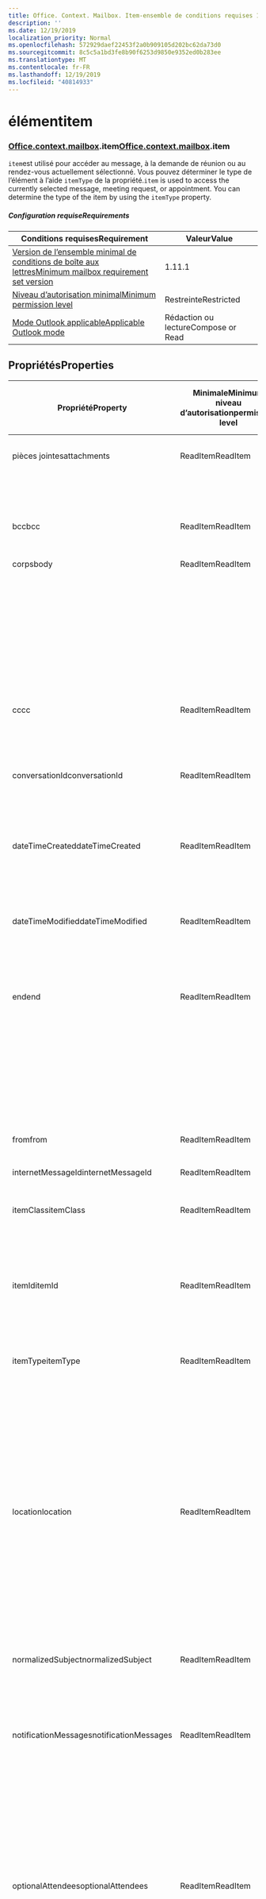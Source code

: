```yaml
---
title: Office. Context. Mailbox. Item-ensemble de conditions requises 1,3
description: ''
ms.date: 12/19/2019
localization_priority: Normal
ms.openlocfilehash: 572929daef22453f2a0b909105d202bc62da73d0
ms.sourcegitcommit: 8c5c5a1bd3fe8b90f6253d9850e9352ed0b283ee
ms.translationtype: MT
ms.contentlocale: fr-FR
ms.lasthandoff: 12/19/2019
ms.locfileid: "40814933"
---
```

# <a name="item"></a><span data-ttu-id="697af-102">élément</span><span class="sxs-lookup"><span data-stu-id="697af-102">item</span></span>

### <a name="officeofficemdcontextofficecontextmdmailboxofficecontextmailboxmditem"></a><span data-ttu-id="697af-103">[Office](office.md)[.context](office.context.md)[.mailbox](office.context.mailbox.md).item</span><span class="sxs-lookup"><span data-stu-id="697af-103">[Office](office.md)[.context](office.context.md)[.mailbox](office.context.mailbox.md).item</span></span>

<span data-ttu-id="697af-p101">`item`est utilisé pour accéder au message, à la demande de réunion ou au rendez-vous actuellement sélectionné. Vous pouvez déterminer le type de l’élément à l’aide `itemType` de la propriété.</span><span class="sxs-lookup"><span data-stu-id="697af-p101">`item` is used to access the currently selected message, meeting request, or appointment. You can determine the type of the item by using the `itemType` property.</span></span>

##### <a name="requirements"></a><span data-ttu-id="697af-106">Configuration requise</span><span class="sxs-lookup"><span data-stu-id="697af-106">Requirements</span></span>

|<span data-ttu-id="697af-107">Conditions requises</span><span class="sxs-lookup"><span data-stu-id="697af-107">Requirement</span></span>|<span data-ttu-id="697af-108">Valeur</span><span class="sxs-lookup"><span data-stu-id="697af-108">Value</span></span>|
|---|---|
|[<span data-ttu-id="697af-109">Version de l’ensemble minimal de conditions de boîte aux lettres</span><span class="sxs-lookup"><span data-stu-id="697af-109">Minimum mailbox requirement set version</span></span>](../../requirement-sets/outlook-api-requirement-sets.md)|<span data-ttu-id="697af-110">1.1</span><span class="sxs-lookup"><span data-stu-id="697af-110">1.1</span></span>|
|[<span data-ttu-id="697af-111">Niveau d’autorisation minimal</span><span class="sxs-lookup"><span data-stu-id="697af-111">Minimum permission level</span></span>](/outlook/add-ins/understanding-outlook-add-in-permissions)|<span data-ttu-id="697af-112">Restreinte</span><span class="sxs-lookup"><span data-stu-id="697af-112">Restricted</span></span>|
|[<span data-ttu-id="697af-113">Mode Outlook applicable</span><span class="sxs-lookup"><span data-stu-id="697af-113">Applicable Outlook mode</span></span>](/outlook/add-ins/#extension-points)|<span data-ttu-id="697af-114">Rédaction ou lecture</span><span class="sxs-lookup"><span data-stu-id="697af-114">Compose or Read</span></span>|

## <a name="properties"></a><span data-ttu-id="697af-115">Propriétés</span><span class="sxs-lookup"><span data-stu-id="697af-115">Properties</span></span>

| <span data-ttu-id="697af-116">Propriété</span><span class="sxs-lookup"><span data-stu-id="697af-116">Property</span></span> | <span data-ttu-id="697af-117">Minimale</span><span class="sxs-lookup"><span data-stu-id="697af-117">Minimum</span></span><br><span data-ttu-id="697af-118">niveau d’autorisation</span><span class="sxs-lookup"><span data-stu-id="697af-118">permission level</span></span> | <span data-ttu-id="697af-119">Détails par mode</span><span class="sxs-lookup"><span data-stu-id="697af-119">Details by mode</span></span> | <span data-ttu-id="697af-120">Type de retour</span><span class="sxs-lookup"><span data-stu-id="697af-120">Return type</span></span> | <span data-ttu-id="697af-121">Minimale</span><span class="sxs-lookup"><span data-stu-id="697af-121">Minimum</span></span><br><span data-ttu-id="697af-122">ensemble de conditions requises</span><span class="sxs-lookup"><span data-stu-id="697af-122">requirement set</span></span> |
|---|---|---|---|:---:|
| <span data-ttu-id="697af-123">pièces jointes</span><span class="sxs-lookup"><span data-stu-id="697af-123">attachments</span></span> | <span data-ttu-id="697af-124">ReadItem</span><span class="sxs-lookup"><span data-stu-id="697af-124">ReadItem</span></span> | [<span data-ttu-id="697af-125">Participant à un rendez-vous</span><span class="sxs-lookup"><span data-stu-id="697af-125">Appointment Attendee</span></span>](/javascript/api/outlook/office.appointmentread?view=outlook-js-1.3#attachments) | <span data-ttu-id="697af-126">Array.<[AttachmentDetails](/javascript/api/outlook/office.attachmentdetails)></span><span class="sxs-lookup"><span data-stu-id="697af-126">Array.<[AttachmentDetails](/javascript/api/outlook/office.attachmentdetails)></span></span> | [<span data-ttu-id="697af-127">1.1</span><span class="sxs-lookup"><span data-stu-id="697af-127">1.1</span></span>](../requirement-set-1.1/outlook-requirement-set-1.1.md) |
| | | [<span data-ttu-id="697af-128">Lecture de message</span><span class="sxs-lookup"><span data-stu-id="697af-128">Message Read</span></span>](/javascript/api/outlook/office.messageread?view=outlook-js-1.3#attachments) | <span data-ttu-id="697af-129">Array.<[AttachmentDetails](/javascript/api/outlook/office.attachmentdetails)></span><span class="sxs-lookup"><span data-stu-id="697af-129">Array.<[AttachmentDetails](/javascript/api/outlook/office.attachmentdetails)></span></span> | [<span data-ttu-id="697af-130">1.1</span><span class="sxs-lookup"><span data-stu-id="697af-130">1.1</span></span>](../requirement-set-1.1/outlook-requirement-set-1.1.md) |
| <span data-ttu-id="697af-131">bcc</span><span class="sxs-lookup"><span data-stu-id="697af-131">bcc</span></span> | <span data-ttu-id="697af-132">ReadItem</span><span class="sxs-lookup"><span data-stu-id="697af-132">ReadItem</span></span> | [<span data-ttu-id="697af-133">Composition de message</span><span class="sxs-lookup"><span data-stu-id="697af-133">Message Compose</span></span>](/javascript/api/outlook/office.messagecompose?view=outlook-js-1.3#bcc) | [<span data-ttu-id="697af-134">Destinataires</span><span class="sxs-lookup"><span data-stu-id="697af-134">Recipients</span></span>](/javascript/api/outlook/office.recipients) | [<span data-ttu-id="697af-135">1.1</span><span class="sxs-lookup"><span data-stu-id="697af-135">1.1</span></span>](../requirement-set-1.1/outlook-requirement-set-1.1.md) |
| <span data-ttu-id="697af-136">corps</span><span class="sxs-lookup"><span data-stu-id="697af-136">body</span></span> | <span data-ttu-id="697af-137">ReadItem</span><span class="sxs-lookup"><span data-stu-id="697af-137">ReadItem</span></span> | [<span data-ttu-id="697af-138">Organisateur de rendez-vous</span><span class="sxs-lookup"><span data-stu-id="697af-138">Appointment Organizer</span></span>](/javascript/api/outlook/office.appointmentcompose?view=outlook-js-1.3#body) | [<span data-ttu-id="697af-139">Body</span><span class="sxs-lookup"><span data-stu-id="697af-139">Body</span></span>](/javascript/api/outlook/office.body) | [<span data-ttu-id="697af-140">1.1</span><span class="sxs-lookup"><span data-stu-id="697af-140">1.1</span></span>](../requirement-set-1.1/outlook-requirement-set-1.1.md) |
| | | [<span data-ttu-id="697af-141">Participant à un rendez-vous</span><span class="sxs-lookup"><span data-stu-id="697af-141">Appointment Attendee</span></span>](/javascript/api/outlook/office.appointmentread?view=outlook-js-1.3#body) | [<span data-ttu-id="697af-142">Body</span><span class="sxs-lookup"><span data-stu-id="697af-142">Body</span></span>](/javascript/api/outlook/office.body) | [<span data-ttu-id="697af-143">1.1</span><span class="sxs-lookup"><span data-stu-id="697af-143">1.1</span></span>](../requirement-set-1.1/outlook-requirement-set-1.1.md) |
| | | [<span data-ttu-id="697af-144">Composition de message</span><span class="sxs-lookup"><span data-stu-id="697af-144">Message Compose</span></span>](/javascript/api/outlook/office.messagecompose?view=outlook-js-1.3#body) | [<span data-ttu-id="697af-145">Body</span><span class="sxs-lookup"><span data-stu-id="697af-145">Body</span></span>](/javascript/api/outlook/office.body) | [<span data-ttu-id="697af-146">1.1</span><span class="sxs-lookup"><span data-stu-id="697af-146">1.1</span></span>](../requirement-set-1.1/outlook-requirement-set-1.1.md) |
| | | [<span data-ttu-id="697af-147">Lecture de message</span><span class="sxs-lookup"><span data-stu-id="697af-147">Message Read</span></span>](/javascript/api/outlook/office.messageread?view=outlook-js-1.3#body) | [<span data-ttu-id="697af-148">Body</span><span class="sxs-lookup"><span data-stu-id="697af-148">Body</span></span>](/javascript/api/outlook/office.body) | [<span data-ttu-id="697af-149">1.1</span><span class="sxs-lookup"><span data-stu-id="697af-149">1.1</span></span>](../requirement-set-1.1/outlook-requirement-set-1.1.md) |
| <span data-ttu-id="697af-150">cc</span><span class="sxs-lookup"><span data-stu-id="697af-150">cc</span></span> | <span data-ttu-id="697af-151">ReadItem</span><span class="sxs-lookup"><span data-stu-id="697af-151">ReadItem</span></span> | [<span data-ttu-id="697af-152">Composition de message</span><span class="sxs-lookup"><span data-stu-id="697af-152">Message Compose</span></span>](/javascript/api/outlook/office.messagecompose?view=outlook-js-1.3#cc) | [<span data-ttu-id="697af-153">Destinataires</span><span class="sxs-lookup"><span data-stu-id="697af-153">Recipients</span></span>](/javascript/api/outlook/office.recipients) | [<span data-ttu-id="697af-154">1.1</span><span class="sxs-lookup"><span data-stu-id="697af-154">1.1</span></span>](../requirement-set-1.1/outlook-requirement-set-1.1.md) |
| | | [<span data-ttu-id="697af-155">Lecture de message</span><span class="sxs-lookup"><span data-stu-id="697af-155">Message Read</span></span>](/javascript/api/outlook/office.messageread?view=outlook-js-1.3#cc) | <span data-ttu-id="697af-156">Tableau. <[EmailAddressDetails](/javascript/api/outlook/office.emailaddressdetails)></span><span class="sxs-lookup"><span data-stu-id="697af-156">Array.<[EmailAddressDetails](/javascript/api/outlook/office.emailaddressdetails)></span></span> | [<span data-ttu-id="697af-157">1.1</span><span class="sxs-lookup"><span data-stu-id="697af-157">1.1</span></span>](../requirement-set-1.1/outlook-requirement-set-1.1.md) |
| <span data-ttu-id="697af-158">conversationId</span><span class="sxs-lookup"><span data-stu-id="697af-158">conversationId</span></span> | <span data-ttu-id="697af-159">ReadItem</span><span class="sxs-lookup"><span data-stu-id="697af-159">ReadItem</span></span> | [<span data-ttu-id="697af-160">Composition de message</span><span class="sxs-lookup"><span data-stu-id="697af-160">Message Compose</span></span>](/javascript/api/outlook/office.messagecompose?view=outlook-js-1.3#conversationid) | <span data-ttu-id="697af-161">String</span><span class="sxs-lookup"><span data-stu-id="697af-161">String</span></span> | [<span data-ttu-id="697af-162">1.1</span><span class="sxs-lookup"><span data-stu-id="697af-162">1.1</span></span>](../requirement-set-1.1/outlook-requirement-set-1.1.md) |
| | | [<span data-ttu-id="697af-163">Lecture de message</span><span class="sxs-lookup"><span data-stu-id="697af-163">Message Read</span></span>](/javascript/api/outlook/office.messageread?view=outlook-js-1.3#conversationid) | <span data-ttu-id="697af-164">String</span><span class="sxs-lookup"><span data-stu-id="697af-164">String</span></span> | [<span data-ttu-id="697af-165">1.1</span><span class="sxs-lookup"><span data-stu-id="697af-165">1.1</span></span>](../requirement-set-1.1/outlook-requirement-set-1.1.md) |
| <span data-ttu-id="697af-166">dateTimeCreated</span><span class="sxs-lookup"><span data-stu-id="697af-166">dateTimeCreated</span></span> | <span data-ttu-id="697af-167">ReadItem</span><span class="sxs-lookup"><span data-stu-id="697af-167">ReadItem</span></span> | [<span data-ttu-id="697af-168">Participant à un rendez-vous</span><span class="sxs-lookup"><span data-stu-id="697af-168">Appointment Attendee</span></span>](/javascript/api/outlook/office.appointmentread?view=outlook-js-1.3#datetimecreated) | <span data-ttu-id="697af-169">Date</span><span class="sxs-lookup"><span data-stu-id="697af-169">Date</span></span> | [<span data-ttu-id="697af-170">1.1</span><span class="sxs-lookup"><span data-stu-id="697af-170">1.1</span></span>](../requirement-set-1.1/outlook-requirement-set-1.1.md) |
| | | [<span data-ttu-id="697af-171">Lecture de message</span><span class="sxs-lookup"><span data-stu-id="697af-171">Message Read</span></span>](/javascript/api/outlook/office.messageread?view=outlook-js-1.3#datetimecreated) | <span data-ttu-id="697af-172">Date</span><span class="sxs-lookup"><span data-stu-id="697af-172">Date</span></span> | [<span data-ttu-id="697af-173">1.1</span><span class="sxs-lookup"><span data-stu-id="697af-173">1.1</span></span>](../requirement-set-1.1/outlook-requirement-set-1.1.md) |
| <span data-ttu-id="697af-174">dateTimeModified</span><span class="sxs-lookup"><span data-stu-id="697af-174">dateTimeModified</span></span> | <span data-ttu-id="697af-175">ReadItem</span><span class="sxs-lookup"><span data-stu-id="697af-175">ReadItem</span></span> | [<span data-ttu-id="697af-176">Participant à un rendez-vous</span><span class="sxs-lookup"><span data-stu-id="697af-176">Appointment Attendee</span></span>](/javascript/api/outlook/office.appointmentread?view=outlook-js-1.3#datetimemodified) | <span data-ttu-id="697af-177">Date</span><span class="sxs-lookup"><span data-stu-id="697af-177">Date</span></span> | [<span data-ttu-id="697af-178">1.1</span><span class="sxs-lookup"><span data-stu-id="697af-178">1.1</span></span>](../requirement-set-1.1/outlook-requirement-set-1.1.md) |
| | | [<span data-ttu-id="697af-179">Lecture de message</span><span class="sxs-lookup"><span data-stu-id="697af-179">Message Read</span></span>](/javascript/api/outlook/office.messageread?view=outlook-js-1.3#datetimemodified) | <span data-ttu-id="697af-180">Date</span><span class="sxs-lookup"><span data-stu-id="697af-180">Date</span></span> | [<span data-ttu-id="697af-181">1.1</span><span class="sxs-lookup"><span data-stu-id="697af-181">1.1</span></span>](../requirement-set-1.1/outlook-requirement-set-1.1.md) |
| <span data-ttu-id="697af-182">end</span><span class="sxs-lookup"><span data-stu-id="697af-182">end</span></span> | <span data-ttu-id="697af-183">ReadItem</span><span class="sxs-lookup"><span data-stu-id="697af-183">ReadItem</span></span> | [<span data-ttu-id="697af-184">Organisateur de rendez-vous</span><span class="sxs-lookup"><span data-stu-id="697af-184">Appointment Organizer</span></span>](/javascript/api/outlook/office.appointmentcompose?view=outlook-js-1.3#end) | [<span data-ttu-id="697af-185">Time</span><span class="sxs-lookup"><span data-stu-id="697af-185">Time</span></span>](/javascript/api/outlook/office.time) | [<span data-ttu-id="697af-186">1.1</span><span class="sxs-lookup"><span data-stu-id="697af-186">1.1</span></span>](../requirement-set-1.1/outlook-requirement-set-1.1.md) |
| | | [<span data-ttu-id="697af-187">Participant à un rendez-vous</span><span class="sxs-lookup"><span data-stu-id="697af-187">Appointment Attendee</span></span>](/javascript/api/outlook/office.appointmentread?view=outlook-js-1.3#end) | <span data-ttu-id="697af-188">Date</span><span class="sxs-lookup"><span data-stu-id="697af-188">Date</span></span> | [<span data-ttu-id="697af-189">1.1</span><span class="sxs-lookup"><span data-stu-id="697af-189">1.1</span></span>](../requirement-set-1.1/outlook-requirement-set-1.1.md) |
| | | [<span data-ttu-id="697af-190">Lecture de message</span><span class="sxs-lookup"><span data-stu-id="697af-190">Message Read</span></span>](/javascript/api/outlook/office.messageread?view=outlook-js-1.3#end)<br><span data-ttu-id="697af-191">(Demande de réunion)</span><span class="sxs-lookup"><span data-stu-id="697af-191">(Meeting Request)</span></span> | <span data-ttu-id="697af-192">Date</span><span class="sxs-lookup"><span data-stu-id="697af-192">Date</span></span> | [<span data-ttu-id="697af-193">1.1</span><span class="sxs-lookup"><span data-stu-id="697af-193">1.1</span></span>](../requirement-set-1.1/outlook-requirement-set-1.1.md) |
| <span data-ttu-id="697af-194">from</span><span class="sxs-lookup"><span data-stu-id="697af-194">from</span></span> | <span data-ttu-id="697af-195">ReadItem</span><span class="sxs-lookup"><span data-stu-id="697af-195">ReadItem</span></span> | [<span data-ttu-id="697af-196">Lecture de message</span><span class="sxs-lookup"><span data-stu-id="697af-196">Message Read</span></span>](/javascript/api/outlook/office.messageread?view=outlook-js-1.3#from) | [<span data-ttu-id="697af-197">EmailAddressDetails</span><span class="sxs-lookup"><span data-stu-id="697af-197">EmailAddressDetails</span></span>](/javascript/api/outlook/office.emailaddressdetails) | [<span data-ttu-id="697af-198">1.1</span><span class="sxs-lookup"><span data-stu-id="697af-198">1.1</span></span>](../requirement-set-1.1/outlook-requirement-set-1.1.md) |
| <span data-ttu-id="697af-199">internetMessageId</span><span class="sxs-lookup"><span data-stu-id="697af-199">internetMessageId</span></span> | <span data-ttu-id="697af-200">ReadItem</span><span class="sxs-lookup"><span data-stu-id="697af-200">ReadItem</span></span> | [<span data-ttu-id="697af-201">Lecture de message</span><span class="sxs-lookup"><span data-stu-id="697af-201">Message Read</span></span>](/javascript/api/outlook/office.messageread?view=outlook-js-1.3#internetmessageid) | <span data-ttu-id="697af-202">String</span><span class="sxs-lookup"><span data-stu-id="697af-202">String</span></span> | [<span data-ttu-id="697af-203">1.1</span><span class="sxs-lookup"><span data-stu-id="697af-203">1.1</span></span>](../requirement-set-1.1/outlook-requirement-set-1.1.md) |
| <span data-ttu-id="697af-204">itemClass</span><span class="sxs-lookup"><span data-stu-id="697af-204">itemClass</span></span> | <span data-ttu-id="697af-205">ReadItem</span><span class="sxs-lookup"><span data-stu-id="697af-205">ReadItem</span></span> | [<span data-ttu-id="697af-206">Participant à un rendez-vous</span><span class="sxs-lookup"><span data-stu-id="697af-206">Appointment Attendee</span></span>](/javascript/api/outlook/office.appointmentread?view=outlook-js-1.3#itemclass) | <span data-ttu-id="697af-207">String</span><span class="sxs-lookup"><span data-stu-id="697af-207">String</span></span> | [<span data-ttu-id="697af-208">1.1</span><span class="sxs-lookup"><span data-stu-id="697af-208">1.1</span></span>](../requirement-set-1.1/outlook-requirement-set-1.1.md) |
| | | [<span data-ttu-id="697af-209">Lecture de message</span><span class="sxs-lookup"><span data-stu-id="697af-209">Message Read</span></span>](/javascript/api/outlook/office.messageread?view=outlook-js-1.3#itemclass) | <span data-ttu-id="697af-210">String</span><span class="sxs-lookup"><span data-stu-id="697af-210">String</span></span> | [<span data-ttu-id="697af-211">1.1</span><span class="sxs-lookup"><span data-stu-id="697af-211">1.1</span></span>](../requirement-set-1.1/outlook-requirement-set-1.1.md) |
| <span data-ttu-id="697af-212">itemId</span><span class="sxs-lookup"><span data-stu-id="697af-212">itemId</span></span> | <span data-ttu-id="697af-213">ReadItem</span><span class="sxs-lookup"><span data-stu-id="697af-213">ReadItem</span></span> | [<span data-ttu-id="697af-214">Participant à un rendez-vous</span><span class="sxs-lookup"><span data-stu-id="697af-214">Appointment Attendee</span></span>](/javascript/api/outlook/office.appointmentread?view=outlook-js-1.3#itemid) | <span data-ttu-id="697af-215">String</span><span class="sxs-lookup"><span data-stu-id="697af-215">String</span></span> | [<span data-ttu-id="697af-216">1.1</span><span class="sxs-lookup"><span data-stu-id="697af-216">1.1</span></span>](../requirement-set-1.1/outlook-requirement-set-1.1.md) |
| | | [<span data-ttu-id="697af-217">Lecture de message</span><span class="sxs-lookup"><span data-stu-id="697af-217">Message Read</span></span>](/javascript/api/outlook/office.messageread?view=outlook-js-1.3#itemid) | <span data-ttu-id="697af-218">String</span><span class="sxs-lookup"><span data-stu-id="697af-218">String</span></span> | [<span data-ttu-id="697af-219">1.1</span><span class="sxs-lookup"><span data-stu-id="697af-219">1.1</span></span>](../requirement-set-1.1/outlook-requirement-set-1.1.md) |
| <span data-ttu-id="697af-220">itemType</span><span class="sxs-lookup"><span data-stu-id="697af-220">itemType</span></span> | <span data-ttu-id="697af-221">ReadItem</span><span class="sxs-lookup"><span data-stu-id="697af-221">ReadItem</span></span> | [<span data-ttu-id="697af-222">Organisateur de rendez-vous</span><span class="sxs-lookup"><span data-stu-id="697af-222">Appointment Organizer</span></span>](/javascript/api/outlook/office.appointmentcompose?view=outlook-js-1.3#itemtype) | [<span data-ttu-id="697af-223">MailboxEnums. ItemType</span><span class="sxs-lookup"><span data-stu-id="697af-223">MailboxEnums.ItemType</span></span>](/javascript/api/outlook/office.mailboxenums.itemtype) | [<span data-ttu-id="697af-224">1.1</span><span class="sxs-lookup"><span data-stu-id="697af-224">1.1</span></span>](../requirement-set-1.1/outlook-requirement-set-1.1.md) |
| | | [<span data-ttu-id="697af-225">Participant à un rendez-vous</span><span class="sxs-lookup"><span data-stu-id="697af-225">Appointment Attendee</span></span>](/javascript/api/outlook/office.appointmentread?view=outlook-js-1.3#itemtype) | [<span data-ttu-id="697af-226">MailboxEnums. ItemType</span><span class="sxs-lookup"><span data-stu-id="697af-226">MailboxEnums.ItemType</span></span>](/javascript/api/outlook/office.mailboxenums.itemtype) | [<span data-ttu-id="697af-227">1.1</span><span class="sxs-lookup"><span data-stu-id="697af-227">1.1</span></span>](../requirement-set-1.1/outlook-requirement-set-1.1.md) |
| | | [<span data-ttu-id="697af-228">Composition de message</span><span class="sxs-lookup"><span data-stu-id="697af-228">Message Compose</span></span>](/javascript/api/outlook/office.messagecompose?view=outlook-js-1.3#itemtype) | [<span data-ttu-id="697af-229">MailboxEnums. ItemType</span><span class="sxs-lookup"><span data-stu-id="697af-229">MailboxEnums.ItemType</span></span>](/javascript/api/outlook/office.mailboxenums.itemtype) | [<span data-ttu-id="697af-230">1.1</span><span class="sxs-lookup"><span data-stu-id="697af-230">1.1</span></span>](../requirement-set-1.1/outlook-requirement-set-1.1.md) |
| | | [<span data-ttu-id="697af-231">Lecture de message</span><span class="sxs-lookup"><span data-stu-id="697af-231">Message Read</span></span>](/javascript/api/outlook/office.messageread?view=outlook-js-1.3#itemtype) | [<span data-ttu-id="697af-232">MailboxEnums. ItemType</span><span class="sxs-lookup"><span data-stu-id="697af-232">MailboxEnums.ItemType</span></span>](/javascript/api/outlook/office.mailboxenums.itemtype) | [<span data-ttu-id="697af-233">1.1</span><span class="sxs-lookup"><span data-stu-id="697af-233">1.1</span></span>](../requirement-set-1.1/outlook-requirement-set-1.1.md) |
| <span data-ttu-id="697af-234">location</span><span class="sxs-lookup"><span data-stu-id="697af-234">location</span></span> | <span data-ttu-id="697af-235">ReadItem</span><span class="sxs-lookup"><span data-stu-id="697af-235">ReadItem</span></span> | [<span data-ttu-id="697af-236">Organisateur de rendez-vous</span><span class="sxs-lookup"><span data-stu-id="697af-236">Appointment Organizer</span></span>](/javascript/api/outlook/office.appointmentcompose?view=outlook-js-1.3#location) | [<span data-ttu-id="697af-237">Location</span><span class="sxs-lookup"><span data-stu-id="697af-237">Location</span></span>](/javascript/api/outlook/office.location) | [<span data-ttu-id="697af-238">1.1</span><span class="sxs-lookup"><span data-stu-id="697af-238">1.1</span></span>](../requirement-set-1.1/outlook-requirement-set-1.1.md) |
| | | [<span data-ttu-id="697af-239">Participant à un rendez-vous</span><span class="sxs-lookup"><span data-stu-id="697af-239">Appointment Attendee</span></span>](/javascript/api/outlook/office.appointmentread?view=outlook-js-1.3#location) | <span data-ttu-id="697af-240">String</span><span class="sxs-lookup"><span data-stu-id="697af-240">String</span></span> | [<span data-ttu-id="697af-241">1.1</span><span class="sxs-lookup"><span data-stu-id="697af-241">1.1</span></span>](../requirement-set-1.1/outlook-requirement-set-1.1.md) |
| | | [<span data-ttu-id="697af-242">Lecture de message</span><span class="sxs-lookup"><span data-stu-id="697af-242">Message Read</span></span>](/javascript/api/outlook/office.messageread?view=outlook-js-1.3#location)<br><span data-ttu-id="697af-243">(Demande de réunion)</span><span class="sxs-lookup"><span data-stu-id="697af-243">(Meeting Request)</span></span> | <span data-ttu-id="697af-244">String</span><span class="sxs-lookup"><span data-stu-id="697af-244">String</span></span> | [<span data-ttu-id="697af-245">1.1</span><span class="sxs-lookup"><span data-stu-id="697af-245">1.1</span></span>](../requirement-set-1.1/outlook-requirement-set-1.1.md) |
| <span data-ttu-id="697af-246">normalizedSubject</span><span class="sxs-lookup"><span data-stu-id="697af-246">normalizedSubject</span></span> | <span data-ttu-id="697af-247">ReadItem</span><span class="sxs-lookup"><span data-stu-id="697af-247">ReadItem</span></span> | [<span data-ttu-id="697af-248">Participant à un rendez-vous</span><span class="sxs-lookup"><span data-stu-id="697af-248">Appointment Attendee</span></span>](/javascript/api/outlook/office.appointmentread?view=outlook-js-1.3#normalizedsubject) | <span data-ttu-id="697af-249">String</span><span class="sxs-lookup"><span data-stu-id="697af-249">String</span></span> | [<span data-ttu-id="697af-250">1.1</span><span class="sxs-lookup"><span data-stu-id="697af-250">1.1</span></span>](../requirement-set-1.1/outlook-requirement-set-1.1.md) |
| | | [<span data-ttu-id="697af-251">Lecture de message</span><span class="sxs-lookup"><span data-stu-id="697af-251">Message Read</span></span>](/javascript/api/outlook/office.messageread?view=outlook-js-1.3#normalizedsubject) | <span data-ttu-id="697af-252">String</span><span class="sxs-lookup"><span data-stu-id="697af-252">String</span></span> | [<span data-ttu-id="697af-253">1.1</span><span class="sxs-lookup"><span data-stu-id="697af-253">1.1</span></span>](../requirement-set-1.1/outlook-requirement-set-1.1.md) |
| <span data-ttu-id="697af-254">notificationMessages</span><span class="sxs-lookup"><span data-stu-id="697af-254">notificationMessages</span></span> | <span data-ttu-id="697af-255">ReadItem</span><span class="sxs-lookup"><span data-stu-id="697af-255">ReadItem</span></span> | [<span data-ttu-id="697af-256">Organisateur de rendez-vous</span><span class="sxs-lookup"><span data-stu-id="697af-256">Appointment Organizer</span></span>](/javascript/api/outlook/office.appointmentcompose?view=outlook-js-1.3#notificationmessages) | [<span data-ttu-id="697af-257">NotificationMessages</span><span class="sxs-lookup"><span data-stu-id="697af-257">NotificationMessages</span></span>](/javascript/api/outlook/office.notificationmessages) | [<span data-ttu-id="697af-258">1.3</span><span class="sxs-lookup"><span data-stu-id="697af-258">1.3</span></span>](../requirement-set-1.3/outlook-requirement-set-1.3.md) |
| | | [<span data-ttu-id="697af-259">Participant à un rendez-vous</span><span class="sxs-lookup"><span data-stu-id="697af-259">Appointment Attendee</span></span>](/javascript/api/outlook/office.appointmentread?view=outlook-js-1.3#notificationmessages) | [<span data-ttu-id="697af-260">NotificationMessages</span><span class="sxs-lookup"><span data-stu-id="697af-260">NotificationMessages</span></span>](/javascript/api/outlook/office.notificationmessages) | [<span data-ttu-id="697af-261">1.3</span><span class="sxs-lookup"><span data-stu-id="697af-261">1.3</span></span>](../requirement-set-1.3/outlook-requirement-set-1.3.md) |
| | | [<span data-ttu-id="697af-262">Composition de message</span><span class="sxs-lookup"><span data-stu-id="697af-262">Message Compose</span></span>](/javascript/api/outlook/office.messagecompose?view=outlook-js-1.3#notificationmessages) | [<span data-ttu-id="697af-263">NotificationMessages</span><span class="sxs-lookup"><span data-stu-id="697af-263">NotificationMessages</span></span>](/javascript/api/outlook/office.notificationmessages) | [<span data-ttu-id="697af-264">1.3</span><span class="sxs-lookup"><span data-stu-id="697af-264">1.3</span></span>](../requirement-set-1.3/outlook-requirement-set-1.3.md) |
| | | [<span data-ttu-id="697af-265">Lecture de message</span><span class="sxs-lookup"><span data-stu-id="697af-265">Message Read</span></span>](/javascript/api/outlook/office.messageread?view=outlook-js-1.3#notificationmessages) | [<span data-ttu-id="697af-266">NotificationMessages</span><span class="sxs-lookup"><span data-stu-id="697af-266">NotificationMessages</span></span>](/javascript/api/outlook/office.notificationmessages) | [<span data-ttu-id="697af-267">1.3</span><span class="sxs-lookup"><span data-stu-id="697af-267">1.3</span></span>](../requirement-set-1.3/outlook-requirement-set-1.3.md) |
| <span data-ttu-id="697af-268">optionalAttendees</span><span class="sxs-lookup"><span data-stu-id="697af-268">optionalAttendees</span></span> | <span data-ttu-id="697af-269">ReadItem</span><span class="sxs-lookup"><span data-stu-id="697af-269">ReadItem</span></span> | [<span data-ttu-id="697af-270">Organisateur de rendez-vous</span><span class="sxs-lookup"><span data-stu-id="697af-270">Appointment Organizer</span></span>](/javascript/api/outlook/office.appointmentcompose?view=outlook-js-1.3#optionalattendees) | [<span data-ttu-id="697af-271">Destinataires</span><span class="sxs-lookup"><span data-stu-id="697af-271">Recipients</span></span>](/javascript/api/outlook/office.recipients) | [<span data-ttu-id="697af-272">1.1</span><span class="sxs-lookup"><span data-stu-id="697af-272">1.1</span></span>](../requirement-set-1.1/outlook-requirement-set-1.1.md) |
| | | [<span data-ttu-id="697af-273">Participant à un rendez-vous</span><span class="sxs-lookup"><span data-stu-id="697af-273">Appointment Attendee</span></span>](/javascript/api/outlook/office.appointmentread?view=outlook-js-1.3#optionalattendees) | <span data-ttu-id="697af-274">Tableau. <[EmailAddressDetails](/javascript/api/outlook/office.emailaddressdetails)></span><span class="sxs-lookup"><span data-stu-id="697af-274">Array.<[EmailAddressDetails](/javascript/api/outlook/office.emailaddressdetails)></span></span> | [<span data-ttu-id="697af-275">1.1</span><span class="sxs-lookup"><span data-stu-id="697af-275">1.1</span></span>](../requirement-set-1.1/outlook-requirement-set-1.1.md) |
| <span data-ttu-id="697af-276">organizer</span><span class="sxs-lookup"><span data-stu-id="697af-276">organizer</span></span> | <span data-ttu-id="697af-277">ReadItem</span><span class="sxs-lookup"><span data-stu-id="697af-277">ReadItem</span></span> | [<span data-ttu-id="697af-278">Participant à un rendez-vous</span><span class="sxs-lookup"><span data-stu-id="697af-278">Appointment Attendee</span></span>](/javascript/api/outlook/office.appointmentread?view=outlook-js-1.3#organizer) | [<span data-ttu-id="697af-279">EmailAddressDetails</span><span class="sxs-lookup"><span data-stu-id="697af-279">EmailAddressDetails</span></span>](/javascript/api/outlook/office.emailaddressdetails) | [<span data-ttu-id="697af-280">1.1</span><span class="sxs-lookup"><span data-stu-id="697af-280">1.1</span></span>](../requirement-set-1.1/outlook-requirement-set-1.1.md) |
| <span data-ttu-id="697af-281">requiredAttendees</span><span class="sxs-lookup"><span data-stu-id="697af-281">requiredAttendees</span></span> | <span data-ttu-id="697af-282">ReadItem</span><span class="sxs-lookup"><span data-stu-id="697af-282">ReadItem</span></span> | [<span data-ttu-id="697af-283">Organisateur de rendez-vous</span><span class="sxs-lookup"><span data-stu-id="697af-283">Appointment Organizer</span></span>](/javascript/api/outlook/office.appointmentcompose?view=outlook-js-1.3#requiredattendees) | [<span data-ttu-id="697af-284">Destinataires</span><span class="sxs-lookup"><span data-stu-id="697af-284">Recipients</span></span>](/javascript/api/outlook/office.recipients) | [<span data-ttu-id="697af-285">1.1</span><span class="sxs-lookup"><span data-stu-id="697af-285">1.1</span></span>](../requirement-set-1.1/outlook-requirement-set-1.1.md) |
| | | [<span data-ttu-id="697af-286">Participant à un rendez-vous</span><span class="sxs-lookup"><span data-stu-id="697af-286">Appointment Attendee</span></span>](/javascript/api/outlook/office.appointmentread?view=outlook-js-1.3#requiredattendees) | <span data-ttu-id="697af-287">Tableau. <[EmailAddressDetails](/javascript/api/outlook/office.emailaddressdetails)></span><span class="sxs-lookup"><span data-stu-id="697af-287">Array.<[EmailAddressDetails](/javascript/api/outlook/office.emailaddressdetails)></span></span> | [<span data-ttu-id="697af-288">1.1</span><span class="sxs-lookup"><span data-stu-id="697af-288">1.1</span></span>](../requirement-set-1.1/outlook-requirement-set-1.1.md) |
| <span data-ttu-id="697af-289">sender</span><span class="sxs-lookup"><span data-stu-id="697af-289">sender</span></span> | <span data-ttu-id="697af-290">ReadItem</span><span class="sxs-lookup"><span data-stu-id="697af-290">ReadItem</span></span> | [<span data-ttu-id="697af-291">Lecture de message</span><span class="sxs-lookup"><span data-stu-id="697af-291">Message Read</span></span>](/javascript/api/outlook/office.messageread?view=outlook-js-1.3#sender) | [<span data-ttu-id="697af-292">EmailAddressDetails</span><span class="sxs-lookup"><span data-stu-id="697af-292">EmailAddressDetails</span></span>](/javascript/api/outlook/office.emailaddressdetails) | [<span data-ttu-id="697af-293">1.1</span><span class="sxs-lookup"><span data-stu-id="697af-293">1.1</span></span>](../requirement-set-1.1/outlook-requirement-set-1.1.md) |
| <span data-ttu-id="697af-294">start</span><span class="sxs-lookup"><span data-stu-id="697af-294">start</span></span> | <span data-ttu-id="697af-295">ReadItem</span><span class="sxs-lookup"><span data-stu-id="697af-295">ReadItem</span></span> | [<span data-ttu-id="697af-296">Organisateur de rendez-vous</span><span class="sxs-lookup"><span data-stu-id="697af-296">Appointment Organizer</span></span>](/javascript/api/outlook/office.appointmentcompose?view=outlook-js-1.3#start) | [<span data-ttu-id="697af-297">Time</span><span class="sxs-lookup"><span data-stu-id="697af-297">Time</span></span>](/javascript/api/outlook/office.time) | [<span data-ttu-id="697af-298">1.1</span><span class="sxs-lookup"><span data-stu-id="697af-298">1.1</span></span>](../requirement-set-1.1/outlook-requirement-set-1.1.md) |
| | | [<span data-ttu-id="697af-299">Participant à un rendez-vous</span><span class="sxs-lookup"><span data-stu-id="697af-299">Appointment Attendee</span></span>](/javascript/api/outlook/office.appointmentread?view=outlook-js-1.3#start) | <span data-ttu-id="697af-300">Date</span><span class="sxs-lookup"><span data-stu-id="697af-300">Date</span></span> | [<span data-ttu-id="697af-301">1.1</span><span class="sxs-lookup"><span data-stu-id="697af-301">1.1</span></span>](../requirement-set-1.1/outlook-requirement-set-1.1.md) |
| | | [<span data-ttu-id="697af-302">Lecture de message</span><span class="sxs-lookup"><span data-stu-id="697af-302">Message Read</span></span>](/javascript/api/outlook/office.messageread?view=outlook-js-1.3#start)<br><span data-ttu-id="697af-303">(Demande de réunion)</span><span class="sxs-lookup"><span data-stu-id="697af-303">(Meeting Request)</span></span> | <span data-ttu-id="697af-304">Date</span><span class="sxs-lookup"><span data-stu-id="697af-304">Date</span></span> | [<span data-ttu-id="697af-305">1.1</span><span class="sxs-lookup"><span data-stu-id="697af-305">1.1</span></span>](../requirement-set-1.1/outlook-requirement-set-1.1.md) |
| <span data-ttu-id="697af-306">subject</span><span class="sxs-lookup"><span data-stu-id="697af-306">subject</span></span> | <span data-ttu-id="697af-307">ReadItem</span><span class="sxs-lookup"><span data-stu-id="697af-307">ReadItem</span></span> | [<span data-ttu-id="697af-308">Organisateur de rendez-vous</span><span class="sxs-lookup"><span data-stu-id="697af-308">Appointment Organizer</span></span>](/javascript/api/outlook/office.appointmentcompose?view=outlook-js-1.3#subject) | [<span data-ttu-id="697af-309">Subject</span><span class="sxs-lookup"><span data-stu-id="697af-309">Subject</span></span>](/javascript/api/outlook/office.subject) | [<span data-ttu-id="697af-310">1.1</span><span class="sxs-lookup"><span data-stu-id="697af-310">1.1</span></span>](../requirement-set-1.1/outlook-requirement-set-1.1.md) |
| | | [<span data-ttu-id="697af-311">Participant à un rendez-vous</span><span class="sxs-lookup"><span data-stu-id="697af-311">Appointment Attendee</span></span>](/javascript/api/outlook/office.appointmentread?view=outlook-js-1.3#subject) | <span data-ttu-id="697af-312">String</span><span class="sxs-lookup"><span data-stu-id="697af-312">String</span></span> | [<span data-ttu-id="697af-313">1.1</span><span class="sxs-lookup"><span data-stu-id="697af-313">1.1</span></span>](../requirement-set-1.1/outlook-requirement-set-1.1.md) |
| | | [<span data-ttu-id="697af-314">Composition de message</span><span class="sxs-lookup"><span data-stu-id="697af-314">Message Compose</span></span>](/javascript/api/outlook/office.messagecompose?view=outlook-js-1.3#subject) | [<span data-ttu-id="697af-315">Subject</span><span class="sxs-lookup"><span data-stu-id="697af-315">Subject</span></span>](/javascript/api/outlook/office.subject) | [<span data-ttu-id="697af-316">1.1</span><span class="sxs-lookup"><span data-stu-id="697af-316">1.1</span></span>](../requirement-set-1.1/outlook-requirement-set-1.1.md) |
| | | [<span data-ttu-id="697af-317">Lecture de message</span><span class="sxs-lookup"><span data-stu-id="697af-317">Message Read</span></span>](/javascript/api/outlook/office.messageread?view=outlook-js-1.3#subject) | <span data-ttu-id="697af-318">String</span><span class="sxs-lookup"><span data-stu-id="697af-318">String</span></span> | [<span data-ttu-id="697af-319">1.1</span><span class="sxs-lookup"><span data-stu-id="697af-319">1.1</span></span>](../requirement-set-1.1/outlook-requirement-set-1.1.md) |
| <span data-ttu-id="697af-320">à</span><span class="sxs-lookup"><span data-stu-id="697af-320">to</span></span> | <span data-ttu-id="697af-321">ReadItem</span><span class="sxs-lookup"><span data-stu-id="697af-321">ReadItem</span></span> | [<span data-ttu-id="697af-322">Composition de message</span><span class="sxs-lookup"><span data-stu-id="697af-322">Message Compose</span></span>](/javascript/api/outlook/office.messagecompose?view=outlook-js-1.3#to) | [<span data-ttu-id="697af-323">Destinataires</span><span class="sxs-lookup"><span data-stu-id="697af-323">Recipients</span></span>](/javascript/api/outlook/office.recipients) | [<span data-ttu-id="697af-324">1.1</span><span class="sxs-lookup"><span data-stu-id="697af-324">1.1</span></span>](../requirement-set-1.1/outlook-requirement-set-1.1.md) |
| | | [<span data-ttu-id="697af-325">Lecture de message</span><span class="sxs-lookup"><span data-stu-id="697af-325">Message Read</span></span>](/javascript/api/outlook/office.messageread?view=outlook-js-1.3#to) | <span data-ttu-id="697af-326">Tableau. <[EmailAddressDetails](/javascript/api/outlook/office.emailaddressdetails)></span><span class="sxs-lookup"><span data-stu-id="697af-326">Array.<[EmailAddressDetails](/javascript/api/outlook/office.emailaddressdetails)></span></span> | [<span data-ttu-id="697af-327">1.1</span><span class="sxs-lookup"><span data-stu-id="697af-327">1.1</span></span>](../requirement-set-1.1/outlook-requirement-set-1.1.md) |

## <a name="methods"></a><span data-ttu-id="697af-328">Méthodes</span><span class="sxs-lookup"><span data-stu-id="697af-328">Methods</span></span>

| <span data-ttu-id="697af-329">Méthode</span><span class="sxs-lookup"><span data-stu-id="697af-329">Method</span></span> | <span data-ttu-id="697af-330">Minimale</span><span class="sxs-lookup"><span data-stu-id="697af-330">Minimum</span></span><br><span data-ttu-id="697af-331">niveau d’autorisation</span><span class="sxs-lookup"><span data-stu-id="697af-331">permission level</span></span> | <span data-ttu-id="697af-332">Détails par mode</span><span class="sxs-lookup"><span data-stu-id="697af-332">Details by mode</span></span> | <span data-ttu-id="697af-333">Minimale</span><span class="sxs-lookup"><span data-stu-id="697af-333">Minimum</span></span><br><span data-ttu-id="697af-334">ensemble de conditions requises</span><span class="sxs-lookup"><span data-stu-id="697af-334">requirement set</span></span> |
|---|---|---|:---:|
| <span data-ttu-id="697af-335">addFileAttachmentAsync</span><span class="sxs-lookup"><span data-stu-id="697af-335">addFileAttachmentAsync</span></span> | <span data-ttu-id="697af-336">ReadWriteItem</span><span class="sxs-lookup"><span data-stu-id="697af-336">ReadWriteItem</span></span> | [<span data-ttu-id="697af-337">Organisateur de rendez-vous</span><span class="sxs-lookup"><span data-stu-id="697af-337">Appointment Organizer</span></span>](/javascript/api/outlook/office.appointmentcompose?view=outlook-js-1.3#addfileattachmentasync-uri--attachmentname--options--callback-) | [<span data-ttu-id="697af-338">1.1</span><span class="sxs-lookup"><span data-stu-id="697af-338">1.1</span></span>](../requirement-set-1.1/outlook-requirement-set-1.1.md) |
| | | [<span data-ttu-id="697af-339">Composition de message</span><span class="sxs-lookup"><span data-stu-id="697af-339">Message Compose</span></span>](/javascript/api/outlook/office.messagecompose?view=outlook-js-1.3#addfileattachmentasync-uri--attachmentname--options--callback-) | [<span data-ttu-id="697af-340">1.1</span><span class="sxs-lookup"><span data-stu-id="697af-340">1.1</span></span>](../requirement-set-1.1/outlook-requirement-set-1.1.md) |
| <span data-ttu-id="697af-341">addItemAttachmentAsync</span><span class="sxs-lookup"><span data-stu-id="697af-341">addItemAttachmentAsync</span></span> | <span data-ttu-id="697af-342">ReadWriteItem</span><span class="sxs-lookup"><span data-stu-id="697af-342">ReadWriteItem</span></span> | [<span data-ttu-id="697af-343">Organisateur de rendez-vous</span><span class="sxs-lookup"><span data-stu-id="697af-343">Appointment Organizer</span></span>](/javascript/api/outlook/office.appointmentcompose?view=outlook-js-1.3#additemattachmentasync-itemid--attachmentname--options--callback-) | [<span data-ttu-id="697af-344">1.1</span><span class="sxs-lookup"><span data-stu-id="697af-344">1.1</span></span>](../requirement-set-1.1/outlook-requirement-set-1.1.md) |
| | | [<span data-ttu-id="697af-345">Composition de message</span><span class="sxs-lookup"><span data-stu-id="697af-345">Message Compose</span></span>](/javascript/api/outlook/office.messagecompose?view=outlook-js-1.3#additemattachmentasync-itemid--attachmentname--options--callback-) | [<span data-ttu-id="697af-346">1.1</span><span class="sxs-lookup"><span data-stu-id="697af-346">1.1</span></span>](../requirement-set-1.1/outlook-requirement-set-1.1.md) |
| <span data-ttu-id="697af-347">fermer</span><span class="sxs-lookup"><span data-stu-id="697af-347">close</span></span> | <span data-ttu-id="697af-348">Restreinte</span><span class="sxs-lookup"><span data-stu-id="697af-348">Restricted</span></span> | [<span data-ttu-id="697af-349">Organisateur de rendez-vous</span><span class="sxs-lookup"><span data-stu-id="697af-349">Appointment Organizer</span></span>](/javascript/api/outlook/office.appointmentcompose?view=outlook-js-1.3#close--) | [<span data-ttu-id="697af-350">1.3</span><span class="sxs-lookup"><span data-stu-id="697af-350">1.3</span></span>](../requirement-set-1.3/outlook-requirement-set-1.3.md) |
| | | [<span data-ttu-id="697af-351">Composition de message</span><span class="sxs-lookup"><span data-stu-id="697af-351">Message Compose</span></span>](/javascript/api/outlook/office.messagecompose?view=outlook-js-1.3#close--) | [<span data-ttu-id="697af-352">1.3</span><span class="sxs-lookup"><span data-stu-id="697af-352">1.3</span></span>](../requirement-set-1.3/outlook-requirement-set-1.3.md) |
| <span data-ttu-id="697af-353">displayReplyAllForm</span><span class="sxs-lookup"><span data-stu-id="697af-353">displayReplyAllForm</span></span> | <span data-ttu-id="697af-354">ReadItem</span><span class="sxs-lookup"><span data-stu-id="697af-354">ReadItem</span></span> | [<span data-ttu-id="697af-355">Participant à un rendez-vous</span><span class="sxs-lookup"><span data-stu-id="697af-355">Appointment Attendee</span></span>](/javascript/api/outlook/office.appointmentread?view=outlook-js-1.3#displayreplyallform-formdata--callback-) | [<span data-ttu-id="697af-356">1.1</span><span class="sxs-lookup"><span data-stu-id="697af-356">1.1</span></span>](../requirement-set-1.1/outlook-requirement-set-1.1.md) |
| | | [<span data-ttu-id="697af-357">Lecture de message</span><span class="sxs-lookup"><span data-stu-id="697af-357">Message Read</span></span>](/javascript/api/outlook/office.messageread?view=outlook-js-1.3#displayreplyallform-formdata--callback-) | [<span data-ttu-id="697af-358">1.1</span><span class="sxs-lookup"><span data-stu-id="697af-358">1.1</span></span>](../requirement-set-1.1/outlook-requirement-set-1.1.md) |
| <span data-ttu-id="697af-359">displayReplyForm</span><span class="sxs-lookup"><span data-stu-id="697af-359">displayReplyForm</span></span> | <span data-ttu-id="697af-360">ReadItem</span><span class="sxs-lookup"><span data-stu-id="697af-360">ReadItem</span></span> | [<span data-ttu-id="697af-361">Participant à un rendez-vous</span><span class="sxs-lookup"><span data-stu-id="697af-361">Appointment Attendee</span></span>](/javascript/api/outlook/office.appointmentread?view=outlook-js-1.3#displayreplyform-formdata--callback-) | [<span data-ttu-id="697af-362">1.1</span><span class="sxs-lookup"><span data-stu-id="697af-362">1.1</span></span>](../requirement-set-1.1/outlook-requirement-set-1.1.md) |
| | | [<span data-ttu-id="697af-363">Lecture de message</span><span class="sxs-lookup"><span data-stu-id="697af-363">Message Read</span></span>](/javascript/api/outlook/office.messageread?view=outlook-js-1.3#displayreplyform-formdata--callback-) | [<span data-ttu-id="697af-364">1.1</span><span class="sxs-lookup"><span data-stu-id="697af-364">1.1</span></span>](../requirement-set-1.1/outlook-requirement-set-1.1.md) |
| <span data-ttu-id="697af-365">getEntities</span><span class="sxs-lookup"><span data-stu-id="697af-365">getEntities</span></span> | <span data-ttu-id="697af-366">ReadItem</span><span class="sxs-lookup"><span data-stu-id="697af-366">ReadItem</span></span> | [<span data-ttu-id="697af-367">Participant à un rendez-vous</span><span class="sxs-lookup"><span data-stu-id="697af-367">Appointment Attendee</span></span>](/javascript/api/outlook/office.appointmentread?view=outlook-js-1.3#getentities--) | [<span data-ttu-id="697af-368">1.1</span><span class="sxs-lookup"><span data-stu-id="697af-368">1.1</span></span>](../requirement-set-1.1/outlook-requirement-set-1.1.md) |
| | | [<span data-ttu-id="697af-369">Lecture de message</span><span class="sxs-lookup"><span data-stu-id="697af-369">Message Read</span></span>](/javascript/api/outlook/office.messageread?view=outlook-js-1.3#getentities--) | [<span data-ttu-id="697af-370">1.1</span><span class="sxs-lookup"><span data-stu-id="697af-370">1.1</span></span>](../requirement-set-1.1/outlook-requirement-set-1.1.md) |
| <span data-ttu-id="697af-371">getEntitiesByType</span><span class="sxs-lookup"><span data-stu-id="697af-371">getEntitiesByType</span></span> | <span data-ttu-id="697af-372">Restreinte</span><span class="sxs-lookup"><span data-stu-id="697af-372">Restricted</span></span> | [<span data-ttu-id="697af-373">Participant à un rendez-vous</span><span class="sxs-lookup"><span data-stu-id="697af-373">Appointment Attendee</span></span>](/javascript/api/outlook/office.appointmentread?view=outlook-js-1.3#getentitiesbytype-entitytype-) | [<span data-ttu-id="697af-374">1.1</span><span class="sxs-lookup"><span data-stu-id="697af-374">1.1</span></span>](../requirement-set-1.1/outlook-requirement-set-1.1.md) |
| | | [<span data-ttu-id="697af-375">Lecture de message</span><span class="sxs-lookup"><span data-stu-id="697af-375">Message Read</span></span>](/javascript/api/outlook/office.messageread?view=outlook-js-1.3#getentitiesbytype-entitytype-) | [<span data-ttu-id="697af-376">1.1</span><span class="sxs-lookup"><span data-stu-id="697af-376">1.1</span></span>](../requirement-set-1.1/outlook-requirement-set-1.1.md) |
| <span data-ttu-id="697af-377">getFilteredEntitiesByName</span><span class="sxs-lookup"><span data-stu-id="697af-377">getFilteredEntitiesByName</span></span> | <span data-ttu-id="697af-378">ReadItem</span><span class="sxs-lookup"><span data-stu-id="697af-378">ReadItem</span></span> | [<span data-ttu-id="697af-379">Participant à un rendez-vous</span><span class="sxs-lookup"><span data-stu-id="697af-379">Appointment Attendee</span></span>](/javascript/api/outlook/office.appointmentread?view=outlook-js-1.3#getfilteredentitiesbyname-name-) | [<span data-ttu-id="697af-380">1.1</span><span class="sxs-lookup"><span data-stu-id="697af-380">1.1</span></span>](../requirement-set-1.1/outlook-requirement-set-1.1.md) |
| | | [<span data-ttu-id="697af-381">Lecture de message</span><span class="sxs-lookup"><span data-stu-id="697af-381">Message Read</span></span>](/javascript/api/outlook/office.messageread?view=outlook-js-1.3#getfilteredentitiesbyname-name-) | [<span data-ttu-id="697af-382">1.1</span><span class="sxs-lookup"><span data-stu-id="697af-382">1.1</span></span>](../requirement-set-1.1/outlook-requirement-set-1.1.md) |
| <span data-ttu-id="697af-383">getRegExMatches</span><span class="sxs-lookup"><span data-stu-id="697af-383">getRegExMatches</span></span> | <span data-ttu-id="697af-384">ReadItem</span><span class="sxs-lookup"><span data-stu-id="697af-384">ReadItem</span></span> | [<span data-ttu-id="697af-385">Participant à un rendez-vous</span><span class="sxs-lookup"><span data-stu-id="697af-385">Appointment Attendee</span></span>](/javascript/api/outlook/office.appointmentread?view=outlook-js-1.3#getregexmatches--) | [<span data-ttu-id="697af-386">1.1</span><span class="sxs-lookup"><span data-stu-id="697af-386">1.1</span></span>](../requirement-set-1.1/outlook-requirement-set-1.1.md) |
| | | [<span data-ttu-id="697af-387">Lecture de message</span><span class="sxs-lookup"><span data-stu-id="697af-387">Message Read</span></span>](/javascript/api/outlook/office.messageread?view=outlook-js-1.3#getregexmatches--) | [<span data-ttu-id="697af-388">1.1</span><span class="sxs-lookup"><span data-stu-id="697af-388">1.1</span></span>](../requirement-set-1.1/outlook-requirement-set-1.1.md) |
| <span data-ttu-id="697af-389">getRegExMatchesByName</span><span class="sxs-lookup"><span data-stu-id="697af-389">getRegExMatchesByName</span></span> | <span data-ttu-id="697af-390">ReadItem</span><span class="sxs-lookup"><span data-stu-id="697af-390">ReadItem</span></span> | [<span data-ttu-id="697af-391">Participant à un rendez-vous</span><span class="sxs-lookup"><span data-stu-id="697af-391">Appointment Attendee</span></span>](/javascript/api/outlook/office.appointmentread?view=outlook-js-1.3#getregexmatchesbyname-name-) | [<span data-ttu-id="697af-392">1.1</span><span class="sxs-lookup"><span data-stu-id="697af-392">1.1</span></span>](../requirement-set-1.1/outlook-requirement-set-1.1.md) |
| | | [<span data-ttu-id="697af-393">Lecture de message</span><span class="sxs-lookup"><span data-stu-id="697af-393">Message Read</span></span>](/javascript/api/outlook/office.messageread?view=outlook-js-1.3#getregexmatchesbyname-name-) | [<span data-ttu-id="697af-394">1.1</span><span class="sxs-lookup"><span data-stu-id="697af-394">1.1</span></span>](../requirement-set-1.1/outlook-requirement-set-1.1.md) |
| <span data-ttu-id="697af-395">getSelectedDataAsync</span><span class="sxs-lookup"><span data-stu-id="697af-395">getSelectedDataAsync</span></span> | <span data-ttu-id="697af-396">ReadItem</span><span class="sxs-lookup"><span data-stu-id="697af-396">ReadItem</span></span> | [<span data-ttu-id="697af-397">Organisateur de rendez-vous</span><span class="sxs-lookup"><span data-stu-id="697af-397">Appointment Organizer</span></span>](/javascript/api/outlook/office.appointmentcompose?view=outlook-js-1.3#getselecteddataasync-coerciontype--options--callback-) | [<span data-ttu-id="697af-398">1.2</span><span class="sxs-lookup"><span data-stu-id="697af-398">1.2</span></span>](../requirement-set-1.2/outlook-requirement-set-1.2.md) |
| | | [<span data-ttu-id="697af-399">Composition de message</span><span class="sxs-lookup"><span data-stu-id="697af-399">Message Compose</span></span>](/javascript/api/outlook/office.messagecompose?view=outlook-js-1.3#getselecteddataasync-coerciontype--options--callback-) | [<span data-ttu-id="697af-400">1.2</span><span class="sxs-lookup"><span data-stu-id="697af-400">1.2</span></span>](../requirement-set-1.2/outlook-requirement-set-1.2.md) |
| <span data-ttu-id="697af-401">loadCustomPropertiesAsync</span><span class="sxs-lookup"><span data-stu-id="697af-401">loadCustomPropertiesAsync</span></span> | <span data-ttu-id="697af-402">ReadItem</span><span class="sxs-lookup"><span data-stu-id="697af-402">ReadItem</span></span> | [<span data-ttu-id="697af-403">Organisateur de rendez-vous</span><span class="sxs-lookup"><span data-stu-id="697af-403">Appointment Organizer</span></span>](/javascript/api/outlook/office.appointmentcompose?view=outlook-js-1.3#loadcustompropertiesasync-callback--usercontext-) | [<span data-ttu-id="697af-404">1.1</span><span class="sxs-lookup"><span data-stu-id="697af-404">1.1</span></span>](../requirement-set-1.1/outlook-requirement-set-1.1.md) |
| | | [<span data-ttu-id="697af-405">Participant à un rendez-vous</span><span class="sxs-lookup"><span data-stu-id="697af-405">Appointment Attendee</span></span>](/javascript/api/outlook/office.appointmentread?view=outlook-js-1.3#loadcustompropertiesasync-callback--usercontext-) | [<span data-ttu-id="697af-406">1.1</span><span class="sxs-lookup"><span data-stu-id="697af-406">1.1</span></span>](../requirement-set-1.1/outlook-requirement-set-1.1.md) |
| | | [<span data-ttu-id="697af-407">Composition de message</span><span class="sxs-lookup"><span data-stu-id="697af-407">Message Compose</span></span>](/javascript/api/outlook/office.messagecompose?view=outlook-js-1.3#loadcustompropertiesasync-callback--usercontext-) | [<span data-ttu-id="697af-408">1.1</span><span class="sxs-lookup"><span data-stu-id="697af-408">1.1</span></span>](../requirement-set-1.1/outlook-requirement-set-1.1.md) |
| | | [<span data-ttu-id="697af-409">Lecture de message</span><span class="sxs-lookup"><span data-stu-id="697af-409">Message Read</span></span>](/javascript/api/outlook/office.messageread?view=outlook-js-1.3#loadcustompropertiesasync-callback--usercontext-) | [<span data-ttu-id="697af-410">1.1</span><span class="sxs-lookup"><span data-stu-id="697af-410">1.1</span></span>](../requirement-set-1.1/outlook-requirement-set-1.1.md) |
| <span data-ttu-id="697af-411">removeAttachmentAsync</span><span class="sxs-lookup"><span data-stu-id="697af-411">removeAttachmentAsync</span></span> | <span data-ttu-id="697af-412">ReadWriteItem</span><span class="sxs-lookup"><span data-stu-id="697af-412">ReadWriteItem</span></span> | [<span data-ttu-id="697af-413">Organisateur de rendez-vous</span><span class="sxs-lookup"><span data-stu-id="697af-413">Appointment Organizer</span></span>](/javascript/api/outlook/office.appointmentcompose?view=outlook-js-1.3#removeattachmentasync-attachmentid--options--callback-) | [<span data-ttu-id="697af-414">1.1</span><span class="sxs-lookup"><span data-stu-id="697af-414">1.1</span></span>](../requirement-set-1.1/outlook-requirement-set-1.1.md) |
|  |  | [<span data-ttu-id="697af-415">Composition de message</span><span class="sxs-lookup"><span data-stu-id="697af-415">Message Compose</span></span>](/javascript/api/outlook/office.messagecompose?view=outlook-js-1.3#removeattachmentasync-attachmentid--options--callback-) | [<span data-ttu-id="697af-416">1.1</span><span class="sxs-lookup"><span data-stu-id="697af-416">1.1</span></span>](../requirement-set-1.1/outlook-requirement-set-1.1.md) |
| <span data-ttu-id="697af-417">saveAsync</span><span class="sxs-lookup"><span data-stu-id="697af-417">saveAsync</span></span> | <span data-ttu-id="697af-418">ReadWriteItem</span><span class="sxs-lookup"><span data-stu-id="697af-418">ReadWriteItem</span></span> | [<span data-ttu-id="697af-419">Organisateur de rendez-vous</span><span class="sxs-lookup"><span data-stu-id="697af-419">Appointment Organizer</span></span>](/javascript/api/outlook/office.appointmentcompose?view=outlook-js-1.3#saveasync-options--callback-) | [<span data-ttu-id="697af-420">1.3</span><span class="sxs-lookup"><span data-stu-id="697af-420">1.3</span></span>](../requirement-set-1.3/outlook-requirement-set-1.3.md) |
| | | [<span data-ttu-id="697af-421">Composition de message</span><span class="sxs-lookup"><span data-stu-id="697af-421">Message Compose</span></span>](/javascript/api/outlook/office.messagecompose?view=outlook-js-1.3#saveasync-options--callback-) | [<span data-ttu-id="697af-422">1.3</span><span class="sxs-lookup"><span data-stu-id="697af-422">1.3</span></span>](../requirement-set-1.3/outlook-requirement-set-1.3.md) |
| <span data-ttu-id="697af-423">setSelectedDataAsync</span><span class="sxs-lookup"><span data-stu-id="697af-423">setSelectedDataAsync</span></span> | <span data-ttu-id="697af-424">ReadWriteItem</span><span class="sxs-lookup"><span data-stu-id="697af-424">ReadWriteItem</span></span> | [<span data-ttu-id="697af-425">Organisateur de rendez-vous</span><span class="sxs-lookup"><span data-stu-id="697af-425">Appointment Organizer</span></span>](/javascript/api/outlook/office.appointmentcompose?view=outlook-js-1.3#setselecteddataasync-data--options--callback-) | [<span data-ttu-id="697af-426">1.2</span><span class="sxs-lookup"><span data-stu-id="697af-426">1.2</span></span>](../requirement-set-1.2/outlook-requirement-set-1.2.md) |
| | | [<span data-ttu-id="697af-427">Composition de message</span><span class="sxs-lookup"><span data-stu-id="697af-427">Message Compose</span></span>](/javascript/api/outlook/office.messagecompose?view=outlook-js-1.3#setselecteddataasync-data--options--callback-) | [<span data-ttu-id="697af-428">1.2</span><span class="sxs-lookup"><span data-stu-id="697af-428">1.2</span></span>](../requirement-set-1.2/outlook-requirement-set-1.2.md) |

## <a name="example"></a><span data-ttu-id="697af-429">Exemple</span><span class="sxs-lookup"><span data-stu-id="697af-429">Example</span></span>

<span data-ttu-id="697af-430">L’exemple de code JavaScript suivant montre comment accéder à la propriété `subject` de l’élément actif dans Outlook.</span><span class="sxs-lookup"><span data-stu-id="697af-430">The following JavaScript code example shows how to access the `subject` property of the current item in Outlook.</span></span>

```js
// The initialize function is required for all apps.
Office.initialize = function () {
  // Checks for the DOM to load using the jQuery ready function.
  $(document).ready(function () {
    // After the DOM is loaded, app-specific code can run.
    var item = Office.context.mailbox.item;
    var subject = item.subject;
    // Continue with processing the subject of the current item,
    // which can be a message or appointment.
  });
};
```
